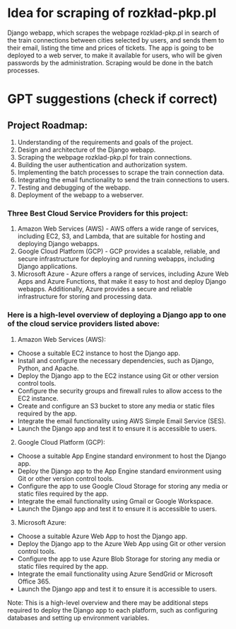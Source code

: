 # Idea for scraping of rozkład-pkp.pl

Django webapp, which scrapes the webpage rozklad-pkp.pl in search of the train connections between cities selected by users, and sends them to their email, listing the time and prices of tickets. The app is going to be deployed to a web server, to make it available for users, who will be given passwords by the administration. Scraping would be done in the batch processes.

# GPT suggestions (check if correct)

## Project Roadmap:

1. Understanding of the requirements and goals of the project.
2. Design and architecture of the Django webapp.
3. Scraping the webpage rozklad-pkp.pl for train connections.
4. Building the user authentication and authorization system.
5. Implementing the batch processes to scrape the train connection data.
6. Integrating the email functionality to send the train connections to users.
7. Testing and debugging of the webapp.
8. Deployment of the webapp to a webserver.

### Three Best Cloud Service Providers for this project:

1. Amazon Web Services (AWS) - AWS offers a wide range of services, including EC2, S3, and Lambda, that are suitable for hosting and deploying Django webapps.
2. Google Cloud Platform (GCP) - GCP provides a scalable, reliable, and secure infrastructure for deploying and running webapps, including Django applications.
3. Microsoft Azure - Azure offers a range of services, including Azure Web Apps and Azure Functions, that make it easy to host and deploy Django webapps. Additionally, Azure provides a secure and reliable infrastructure for storing and processing data.

### Here is a high-level overview of deploying a Django app to one of the cloud service providers listed above:

1. Amazon Web Services (AWS):
  - Choose a suitable EC2 instance to host the Django app.
  - Install and configure the necessary dependencies, such as Django, Python, and Apache.
  - Deploy the Django app to the EC2 instance using Git or other version control tools.
  - Configure the security groups and firewall rules to allow access to the EC2 instance.
  - Create and configure an S3 bucket to store any media or static files required by the app.
  - Integrate the email functionality using AWS Simple Email Service (SES).
  - Launch the Django app and test it to ensure it is accessible to users.
2. Google Cloud Platform (GCP):
  - Choose a suitable App Engine standard environment to host the Django app.
  - Deploy the Django app to the App Engine standard environment using Git or other version control tools.
  - Configure the app to use Google Cloud Storage for storing any media or static files required by the app.
  - Integrate the email functionality using Gmail or Google Workspace.
  - Launch the Django app and test it to ensure it is accessible to users.
3. Microsoft Azure:
  - Choose a suitable Azure Web App to host the Django app.
  - Deploy the Django app to the Azure Web App using Git or other version control tools.
  - Configure the app to use Azure Blob Storage for storing any media or static files required by the app.
  - Integrate the email functionality using Azure SendGrid or Microsoft Office 365.
  - Launch the Django app and test it to ensure it is accessible to users.

Note: This is a high-level overview and there may be additional steps required to deploy the Django app to each platform, such as configuring databases and setting up environment variables.